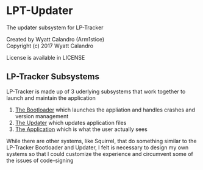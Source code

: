 LPT-Updater
===========

The updater subsystem for LP-Tracker

Created by Wyatt Calandro (Arm1stice)  
Copyright (c) 2017 Wyatt Calandro

License is available in LICENSE

## LP-Tracker Subsystems
LP-Tracker is made up of 3 uderlying subsystems that work together to launch and maintain the application

1. [The Bootloader](https://github.com/LP-Tracker/lpt-bootloader) which launches the appliation and handles crashes and version management
2. [The Updater](https://github.com/LP-Tracker/lpt-updater) which updates application files
3. [The Application](https://github.com/LP-Tracker/lpt-application) which is what the user actually sees

While there are other systems, like Squirrel, that do something similar to the LP-Tracker Bootloader and Updater, I felt is necessary to design my own systems so that I could customize the experience and circumvent some of the issues of code-signing
